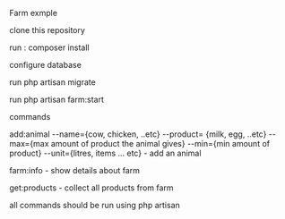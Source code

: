 Farm exmple

clone this repository

run : composer install

configure database

run php artisan migrate

run php artisan farm:start

commands 

add:animal --name={cow, chicken, ..etc} --product= {milk, egg, ..etc} --max={max amount of product the animal gives} --min={min amount of product} --unit={litres, items ... etc} - add an animal

farm:info - show details about farm

get:products - collect all products from farm

all commands should be run using php artisan
